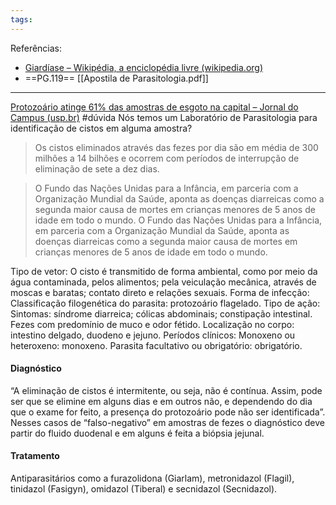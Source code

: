 ```yaml
---
tags:
---
```

Referências: 
* [Giardíase – Wikipédia, a enciclopédia livre (wikipedia.org)](https://pt.wikipedia.org/wiki/Giard%C3%ADase)
* ==PG.119==  [[Apostila de Parasitologia.pdf]]
---
[Protozoário atinge 61% das amostras de esgoto na capital – Jornal do Campus (usp.br)](http://www.jornaldocampus.usp.br/index.php/2014/11/protozoario-atinge-61-das-amostras-de-esgoto-na-capital/)
#dúvida
Nós temos um Laboratório de Parasitologia para identificação de cistos em alguma amostra? 

> Os cistos eliminados através das fezes por dia são em média de 300 milhões a 14 bilhões e ocorrem com períodos de interrupção de eliminação de sete a dez dias.

> O Fundo das Nações Unidas para a Infância, em parceria com a Organização Mundial da Saúde, aponta as doenças diarreicas como a segunda maior causa de mortes em crianças menores de 5 anos de idade em todo o mundo. 
> O Fundo das Nações Unidas para a Infância, em parceria com a Organização Mundial da Saúde, aponta as doenças diarreicas como a segunda maior causa de mortes em crianças menores de 5 anos de idade em todo o mundo. 


Tipo de vetor: O cisto é transmitido de forma ambiental, como por meio da água contaminada, pelos alimentos; pela veiculação mecânica, através de moscas e baratas; contato direto e relações sexuais. 
Forma de infecção: 
Classificação filogenética do parasita: protozoário flagelado.
Tipo de ação:
Sintomas: síndrome diarreica; cólicas abdominais; constipação intestinal. Fezes com predomínio de muco e odor fétido.
Localização no corpo: intestino delgado, duodeno e jejuno. 
Períodos clínicos: 
Monoxeno ou heteroxeno: monoxeno.
Parasita facultativo ou obrigatório: obrigatório. 
#### Diagnóstico 
“A eliminação de cistos é intermitente, ou seja, não é contínua. Assim, pode ser que se elimine em alguns dias e em outros não, e dependendo do dia que o exame for feito, a presença do protozoário pode não ser identificada”.
Nesses casos de “falso-negativo” em amostras de fezes o diagnóstico deve partir do fluido duodenal e em alguns é feita a biópsia jejunal.

#### Tratamento
Antiparasitários como a furazolidona (Giarlam), metronidazol (Flagil), tinidazol (Fasigyn), omidazol (Tiberal) e secnidazol (Secnidazol).
[^1]: 
[^2]: 